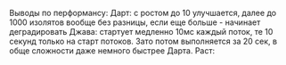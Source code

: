 Выводы по перформансу:
Дарт: с ростом до 10 улучшается, далее до 1000 изолятов вообще без разницы, если еще больше - начинает деградировать
Джава: стартует медленно 10мс каждый поток, те 10 секунд только на старт потоков. Зато потом выполняется за 20 сек, в обще сложности даже немного быстрее Дарта.
Раст: 
